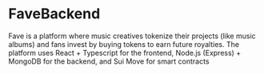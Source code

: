 # FaveBackend
Fave is a platform where music creatives tokenize their projects (like music albums) and fans invest by buying tokens to earn future royalties. The platform uses React + Typescript for the frontend, Node.js (Express) + MongoDB for the backend, and Sui Move for smart contracts

